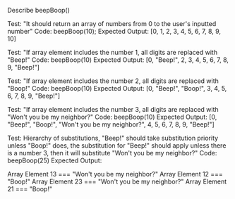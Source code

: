Describe beepBoop()

Test: "It should return an array of numbers from 0 to the user's inputted number"
Code: beepBoop(10);
Expected Output: [0, 1, 2, 3, 4, 5, 6, 7, 8, 9, 10]

Test: "If array element includes the number 1, all digits
are replaced with "Beep!"
Code: beepBoop(10)
Expected Output: [0, "Beep!", 2, 3, 4, 5, 6, 7, 8, 9, "Beep!"]

Test: "If array element includes the number 2, all digits
are replaced with "Boop!"
Code: beepBoop(10)
Expected Output: [0, "Beep!", "Boop!", 3, 4, 5, 6, 7, 8, 9, "Beep!"]

Test: "If array element includes the number 3, all digits
are replaced with "Won't you be my neighbor?"
Code: beepBoop(10)
Expected Output: [0, "Beep!", "Boop!", "Won't you be my neighbor?", 4, 5, 6, 7, 8, 9, "Beep!"]

Test: Hierarchy of substitutions, "Beep!" should take substitution priority unless "Boop!" does, the substitution for "Beep!" should apply unless there is a number 3, then it will substitute "Won't you be my neighbor?"
Code: beepBoop(25)
Expected Output:

Array Element 13 === "Won't you be my neighbor?"
Array Element 12 === "Boop!"
Array Element 23 === "Won't you be my neighbor?"
Array Element 21 === "Boop!"


